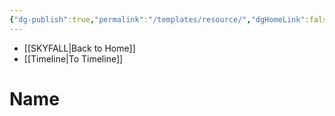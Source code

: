 ```yaml
---
{"dg-publish":true,"permalink":"/templates/resource/","dgHomeLink":false,"dgPassFrontmatter":false}
---
```


- [[SKYFALL|Back to Home]]
- [[Timeline|To Timeline]]

# Name
